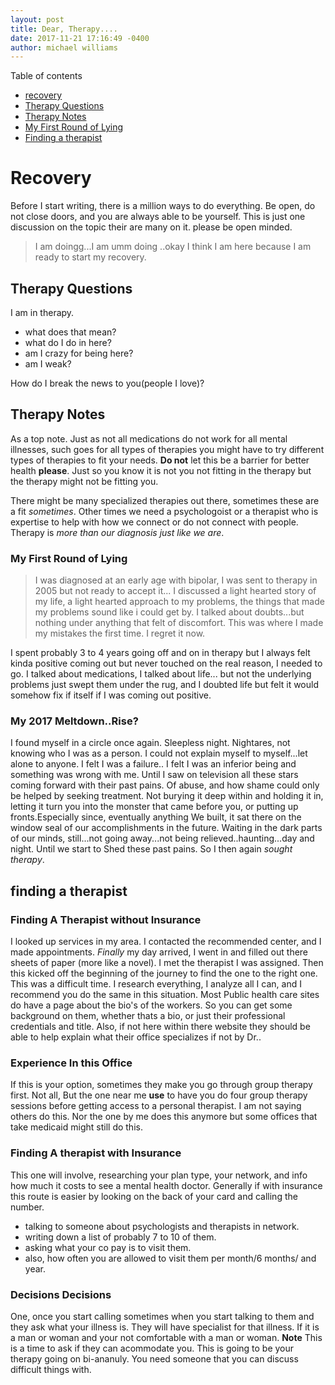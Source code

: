```yaml
---
layout: post
title: Dear, Therapy....
date: 2017-11-21 17:16:49 -0400
author: michael williams 
---
```

Table of contents
- [recovery](#recovery)
- [Therapy Questions](#therapy-questions)
- [Therapy Notes](#therapy-notes)
- [My First Round of Lying](#my-first-round-of-lying)
- [Finding a therapist](#finding-a-therapist)


# Recovery

Before I start writing, there is a million ways to do everything.
Be open, do not close doors, and you are always able to be yourself.
This is just one discussion on the topic their are many on it. please be open minded.

>I am doingg...I am umm doing ..okay I think I am here because I am ready to start my recovery.

## Therapy Questions

I am in therapy. 
- what does that mean?
- what do I do in here?
- am I crazy for being here?
- am I weak?

How do I break the news to you(people I love)?

## Therapy Notes

As a top note. Just as not all medications do not work for all mental illnesses, such goes for all types of therapies you might have to try different types of therapies to fit your needs. **Do not** let this be a barrier for better health **please**. Just so you know it is not you not fitting in the therapy but the therapy might not be fitting you.

There might be many specialized therapies out there, sometimes these are a fit _sometimes_. Other times we need a psychologoist or a therapist who is expertise to help with how we connect or do not connect with people. Therapy is _more than our diagnosis just like we are_. 

### My First Round of Lying 

>I was diagnosed at an early age with bipolar, I was sent to therapy in 2005 but not ready to accept it... I discussed a light hearted story of my life, a light hearted approach to my problems, the things that made my problems sound like i could get by. I talked about doubts...but nothing under anything that felt of discomfort. This was where I made my mistakes the first time. I regret it now.

I spent probably 3 to 4 years going off and on in therapy but I always felt kinda positive coming out but never touched on the real reason, I needed to go. I talked about medications, I talked about life... but not the underlying problems just swept them under the rug, and I doubted life but felt it would somehow fix if itself if I was coming out positive.

### My 2017 Meltdown..Rise?

I found myself in a circle once again. Sleepless night. Nightares, not knowing who I was as a person. I could not explain myself to myself...let alone to anyone. I felt I was a failure.. I felt I was an inferior being and something was wrong with me. Until I saw on television all these stars coming forward with their past pains. Of abuse, and how shame could only be helped by seeking treatment. Not burying it deep within and holding it in, letting it turn you into the monster that came before you, or putting up fronts.Especially since, eventually anything We built, it sat there on the window seal of our accomplishments in the future. Waiting in the dark parts of our minds, still...not going away...not being relieved..haunting...day and night. Until we start to Shed these past pains. So I then again _sought therapy_.

## finding a therapist 

### Finding A Therapist without Insurance

I looked up services in my area. I contacted the recommended center, and I made appointments. _Finally_ my day arrived, I went in and filled out there sheets of paper (more like a novel). I met the therapist I was assigned. Then this kicked off the beginning of the journey to find the one to the right one. This was a difficult time. I research everything, I analyze all I can, and I recommend you do the same in this situation. Most Public health care sites do have a page about the bio's of the workers. So you can get some background on them, whether thats a bio, or just their professional credentials and title. Also, if not here within there website they should be able to help explain what their office specializes if not by Dr..

### Experience In this Office

If this is your option, sometimes they make you go through group therapy first. Not all, But the one near me **use** to have you do four group therapy sessions before getting access to a personal therapist. I am not saying others do this. Nor the one by me does this anymore but some offices that take medicaid might still do this.

### Finding A therapist with Insurance

This one will involve, researching your plan type, your network, and info how much it costs to see a mental health doctor. Generally if with insurance this route is easier by looking on the back of your card and calling the number.
- talking to someone about psychologists and therapists in network.
- writing down a list of probably 7 to 10 of them.
- asking what your co pay is to visit them.
- also, how often you are allowed to visit them per month/6 months/ and year.

### Decisions Decisions

One, once you start calling sometimes when you start talking to them and they ask what your illness is. They will have specialist for that illness. If it is a man or woman and your not comfortable with a man or woman. **Note** This is a time to ask if they can acommodate you. This is going to be your therapy going on bi-ananuly. You need someone that you can discuss difficult things with.